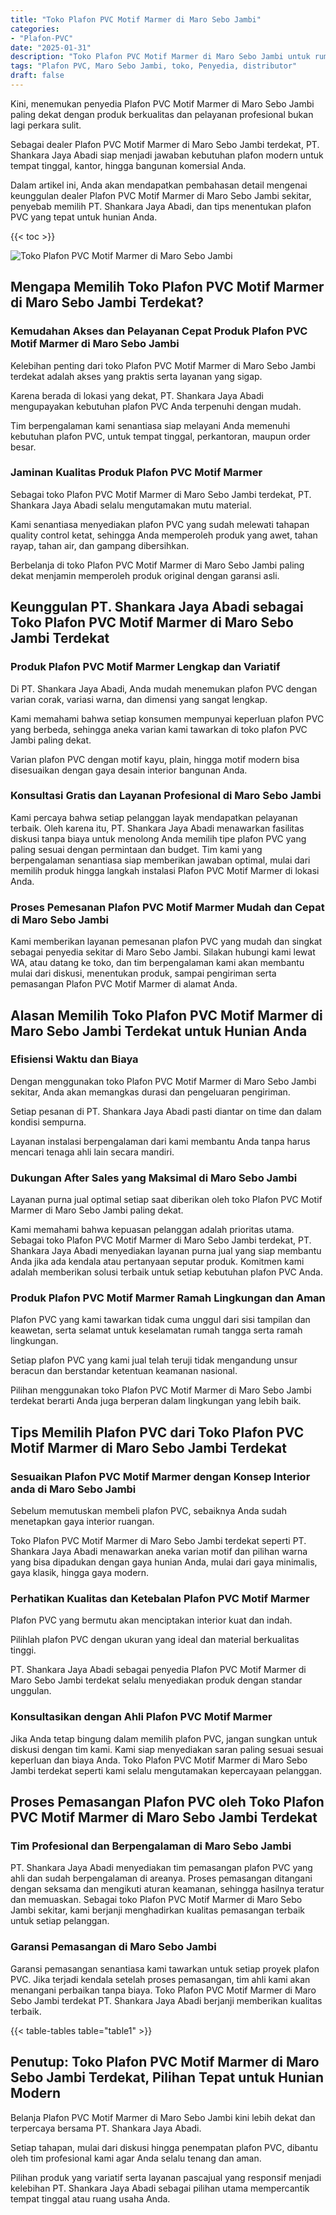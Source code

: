 ```yaml
---
title: "Toko Plafon PVC Motif Marmer di Maro Sebo Jambi"
categories: 
- "Plafon-PVC"
date: "2025-01-31"
description: "Toko Plafon PVC Motif Marmer di Maro Sebo Jambi untuk rumah, office, dan ritel. Produk terbaik, pilihan motif, variasi warna menarik, dengan layanan pemasangan oleh tenaga ahli ahli dan kepastian resmi!|Jasa distribusi Plafon PVC Motif Marmer di Maro Sebo Jambi untuk kebutuhan hunian, perkantoran, atau gerai, beserta plafon berkualitas dan instalasi oleh tim berpengalaman dan kepastian resmi.|Solusi Plafon PVC Motif Marmer di Maro Sebo Jambi yang andal untuk tempat tinggal, office, dan gerai, bersama material berkualitas dan pemasangan ditangani oleh tenaga ahli profesional dan garansi resmi.|Distribusi Plafon PVC Motif Marmer di Maro Sebo Jambi untuk tempat tinggal, office, serta ritel, dengan material unggulan dan pemasangan oleh teknisi ahli, dilengkapi dengan garansi resmi.}"
tags: "Plafon PVC, Maro Sebo Jambi, toko, Penyedia, distributor"
draft: false
---
```


Kini, menemukan penyedia Plafon PVC Motif Marmer di Maro Sebo Jambi paling dekat dengan produk berkualitas dan pelayanan profesional bukan lagi perkara sulit.

Sebagai dealer Plafon PVC Motif Marmer di Maro Sebo Jambi terdekat, PT. Shankara Jaya Abadi siap menjadi jawaban kebutuhan plafon modern untuk tempat tinggal, kantor, hingga bangunan komersial Anda.

Dalam artikel ini, Anda akan mendapatkan pembahasan detail mengenai keunggulan dealer Plafon PVC Motif Marmer di Maro Sebo Jambi sekitar, penyebab memilih PT. Shankara Jaya Abadi, dan tips menentukan plafon PVC yang tepat untuk hunian Anda.

{{< toc >}}

![Toko Plafon PVC Motif Marmer di Maro Sebo Jambi](/images/Plafon-PVC/Toko-Plafon-PVC-Motif-Marmer-di-Maro-Sebo-Jambi.png)


## Mengapa Memilih Toko Plafon PVC Motif Marmer di Maro Sebo Jambi Terdekat?

### Kemudahan Akses dan Pelayanan Cepat Produk Plafon PVC Motif Marmer di Maro Sebo Jambi

Kelebihan penting dari toko Plafon PVC Motif Marmer di Maro Sebo Jambi terdekat adalah akses yang praktis serta layanan yang sigap.

Karena berada di lokasi yang dekat, PT. Shankara Jaya Abadi mengupayakan kebutuhan plafon PVC Anda terpenuhi dengan mudah.

Tim berpengalaman kami senantiasa siap melayani Anda memenuhi kebutuhan plafon PVC, untuk tempat tinggal, perkantoran, maupun order besar.

### Jaminan Kualitas Produk Plafon PVC Motif Marmer

Sebagai toko Plafon PVC Motif Marmer di Maro Sebo Jambi terdekat, PT. Shankara Jaya Abadi selalu mengutamakan mutu material.

Kami senantiasa menyediakan plafon PVC yang sudah melewati tahapan quality control ketat, sehingga Anda memperoleh produk yang awet, tahan rayap, tahan air, dan gampang dibersihkan.

Berbelanja di toko Plafon PVC Motif Marmer di Maro Sebo Jambi paling dekat menjamin memperoleh produk original dengan garansi asli.

## Keunggulan PT. Shankara Jaya Abadi sebagai Toko Plafon PVC Motif Marmer di Maro Sebo Jambi Terdekat

### Produk Plafon PVC Motif Marmer Lengkap dan Variatif

Di PT. Shankara Jaya Abadi, Anda mudah menemukan plafon PVC dengan varian corak, variasi warna, dan dimensi yang sangat lengkap.

Kami memahami bahwa setiap konsumen mempunyai keperluan plafon PVC yang berbeda, sehingga aneka varian kami tawarkan di toko plafon PVC Jambi paling dekat.

Varian plafon PVC dengan motif kayu, plain, hingga motif modern bisa disesuaikan dengan gaya desain interior bangunan Anda.

### Konsultasi Gratis dan Layanan Profesional di Maro Sebo Jambi

Kami percaya bahwa setiap pelanggan layak mendapatkan pelayanan terbaik. Oleh karena itu, PT. Shankara Jaya Abadi menawarkan fasilitas diskusi tanpa biaya untuk menolong Anda memilih tipe plafon PVC yang paling sesuai dengan permintaan dan budget. Tim kami yang berpengalaman senantiasa siap memberikan jawaban optimal, mulai dari memilih produk hingga langkah instalasi Plafon PVC Motif Marmer di lokasi Anda.

### Proses Pemesanan Plafon PVC Motif Marmer Mudah dan Cepat di Maro Sebo Jambi

Kami memberikan layanan pemesanan plafon PVC yang mudah dan singkat sebagai penyedia sekitar di Maro Sebo Jambi. Silakan hubungi kami lewat WA, atau datang ke toko, dan tim berpengalaman kami akan membantu mulai dari diskusi, menentukan produk, sampai pengiriman serta pemasangan Plafon PVC Motif Marmer di alamat Anda.

## Alasan Memilih Toko Plafon PVC Motif Marmer di Maro Sebo Jambi Terdekat untuk Hunian Anda

### Efisiensi Waktu dan Biaya

Dengan menggunakan toko Plafon PVC Motif Marmer di Maro Sebo Jambi sekitar, Anda akan memangkas durasi dan pengeluaran pengiriman.

Setiap pesanan di PT. Shankara Jaya Abadi pasti diantar on time dan dalam kondisi sempurna.

Layanan instalasi berpengalaman dari kami membantu Anda tanpa harus mencari tenaga ahli lain secara mandiri.

### Dukungan After Sales yang Maksimal di Maro Sebo Jambi

Layanan purna jual optimal setiap saat diberikan oleh toko Plafon PVC Motif Marmer di Maro Sebo Jambi paling dekat.

Kami memahami bahwa kepuasan pelanggan adalah prioritas utama. Sebagai toko Plafon PVC Motif Marmer di Maro Sebo Jambi terdekat, PT. Shankara Jaya Abadi menyediakan layanan purna jual yang siap membantu Anda jika ada kendala atau pertanyaan seputar produk. Komitmen kami adalah memberikan solusi terbaik untuk setiap kebutuhan plafon PVC Anda.

### Produk Plafon PVC Motif Marmer Ramah Lingkungan dan Aman

Plafon PVC yang kami tawarkan tidak cuma unggul dari sisi tampilan dan keawetan, serta selamat untuk keselamatan rumah tangga serta ramah lingkungan.

Setiap plafon PVC yang kami jual telah teruji tidak mengandung unsur beracun dan berstandar ketentuan keamanan nasional.

Pilihan menggunakan toko Plafon PVC Motif Marmer di Maro Sebo Jambi terdekat berarti Anda juga berperan dalam lingkungan yang lebih baik.

## Tips Memilih Plafon PVC dari Toko Plafon PVC Motif Marmer di Maro Sebo Jambi Terdekat

### Sesuaikan Plafon PVC Motif Marmer dengan Konsep Interior anda di Maro Sebo Jambi

Sebelum memutuskan membeli plafon PVC, sebaiknya Anda sudah menetapkan gaya interior ruangan.

Toko Plafon PVC Motif Marmer di Maro Sebo Jambi terdekat seperti PT. Shankara Jaya Abadi menawarkan aneka varian motif dan pilihan warna yang bisa dipadukan dengan gaya hunian Anda, mulai dari gaya minimalis, gaya klasik, hingga gaya modern.

### Perhatikan Kualitas dan Ketebalan Plafon PVC Motif Marmer

Plafon PVC yang bermutu akan menciptakan interior kuat dan indah.

Pilihlah plafon PVC dengan ukuran yang ideal dan material berkualitas tinggi.

PT. Shankara Jaya Abadi sebagai penyedia Plafon PVC Motif Marmer di Maro Sebo Jambi terdekat selalu menyediakan produk dengan standar unggulan.

### Konsultasikan dengan Ahli Plafon PVC Motif Marmer

Jika Anda tetap bingung dalam memilih plafon PVC, jangan sungkan untuk diskusi dengan tim kami. Kami siap menyediakan saran paling sesuai sesuai keperluan dan biaya Anda. Toko Plafon PVC Motif Marmer di Maro Sebo Jambi terdekat seperti kami selalu mengutamakan kepercayaan pelanggan.

## Proses Pemasangan Plafon PVC oleh Toko Plafon PVC Motif Marmer di Maro Sebo Jambi Terdekat

### Tim Profesional dan Berpengalaman di Maro Sebo Jambi

PT. Shankara Jaya Abadi menyediakan tim pemasangan plafon PVC yang ahli dan sudah berpengalaman di areanya. Proses pemasangan ditangani dengan seksama dan mengikuti aturan keamanan, sehingga hasilnya teratur dan memuaskan. Sebagai toko Plafon PVC Motif Marmer di Maro Sebo Jambi sekitar, kami berjanji menghadirkan kualitas pemasangan terbaik untuk setiap pelanggan.

### Garansi Pemasangan di Maro Sebo Jambi

Garansi pemasangan senantiasa kami tawarkan untuk setiap proyek plafon PVC. Jika terjadi kendala setelah proses pemasangan, tim ahli kami akan menangani perbaikan tanpa biaya. Toko Plafon PVC Motif Marmer di Maro Sebo Jambi terdekat PT. Shankara Jaya Abadi berjanji memberikan kualitas terbaik.

{{< table-tables table="table1" >}}

## Penutup: Toko Plafon PVC Motif Marmer di Maro Sebo Jambi Terdekat, Pilihan Tepat untuk Hunian Modern

Belanja Plafon PVC Motif Marmer di Maro Sebo Jambi kini lebih dekat dan terpercaya bersama PT. Shankara Jaya Abadi.

Setiap tahapan, mulai dari diskusi hingga penempatan plafon PVC, dibantu oleh tim profesional kami agar Anda selalu tenang dan aman.

Pilihan produk yang variatif serta layanan pascajual yang responsif menjadi kelebihan PT. Shankara Jaya Abadi sebagai pilihan utama mempercantik tempat tinggal atau ruang usaha Anda.